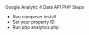 Google Analytic 4 Data API PHP
Steps
- Run composer install
- Set your property ID
- Run php analytics.php